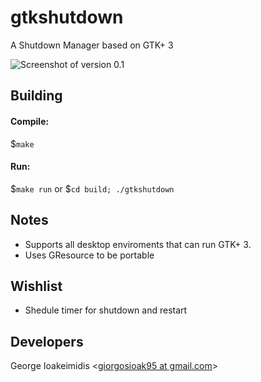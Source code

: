 # gtkshutdown #
A Shutdown Manager based on GTK+ 3

![Screenshot of version 0.1](http://i.imgur.com/8g1m4Mg.png)

## Building ##

#### Compile: ####

$<code>make</code>

#### Run: ####

$<code>make run</code>  or  $<code>cd build; ./gtkshutdown</code>


## Notes ##

* Supports all desktop enviroments that can run GTK+ 3.
* Uses GResource to be portable

## Wishlist ##
* Shedule timer for shutdown and restart

## Developers ##
George Ioakeimidis <[giorgosioak95 at gmail.com](mailto:giorgosioak95@gmail.com?Subject=gtkshutdown)>
